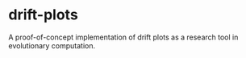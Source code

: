 # drift-plots
A proof-of-concept implementation of drift plots as a research tool in evolutionary computation.
